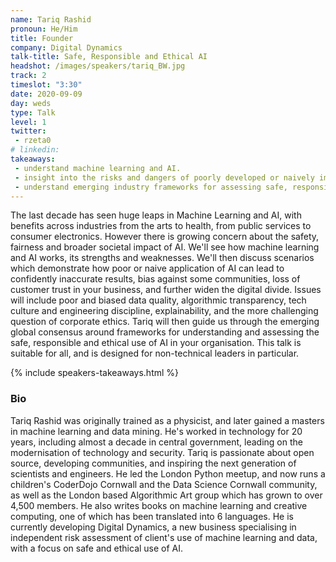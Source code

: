 ```yaml
---
name: Tariq Rashid
pronoun: He/Him
title: Founder
company: Digital Dynamics
talk-title: Safe, Responsible and Ethical AI
headshot: /images/speakers/tariq_BW.jpg
track: 2
timeslot: "3:30"
date: 2020-09-09
day: weds
type: Talk
level: 1
twitter:
 - rzeta0
# linkedin: 
takeaways:
 - understand machine learning and AI.
 - insight into the risks and dangers of poorly developed or naively implemented AI.
 - understand emerging industry frameworks for assessing safe, responsible, and fair AI.
---
```


<p>The last decade has seen huge leaps in Machine Learning and AI, with benefits across industries 
from the arts to health, from public services to consumer electronics. However there is growing concern 
about the safety, fairness and broader societal impact of AI. 
We'll see how machine learning and AI works, its strengths and weaknesses. We'll then discuss scenarios 
which demonstrate how poor or naive application of AI can lead to confidently inaccurate results, bias 
against some communities, loss of customer trust in your business, and further widen the digital divide. 
Issues will include poor and biased data quality, algorithmic transparency, tech culture and engineering 
discipline, explainability, and the more challenging question of corporate ethics.
Tariq will then guide us through the emerging global consensus around frameworks for understanding and 
assessing the safe, responsible and ethical use of AI in your organisation. This talk is suitable for 
all, and is designed for non-technical leaders in particular. 
</p>

{% include speakers-takeaways.html %}

<h3>Bio</h3>
<p>Tariq Rashid was originally trained as a physicist, and later gained a masters in machine learning 
and data mining. He's worked in technology for 20 years, including almost a decade in central government, 
leading on the modernisation of technology and security. Tariq is passionate about open source, developing 
communities, and inspiring the next generation of scientists and engineers. He led the London Python 
meetup, and now runs a children's CoderDojo Cornwall and the Data Science Cornwall community, as well as 
the London based Algorithmic Art group which has grown to over 4,500 members. He also writes books on 
machine learning and creative computing, one of which has been translated into 6 languages. He is 
currently developing Digital Dynamics, a new business specialising in independent risk assessment of 
client's use of machine learning and data, with a focus on safe and ethical use of AI. </p>